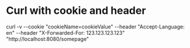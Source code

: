 # Curl with cookie and header 
curl -v --cookie "cookieName=cookieValue" --header "Accept-Language: en" --header "X-Forwarded-For: 123.123.123.123" "http://localhost:8080/somepage"